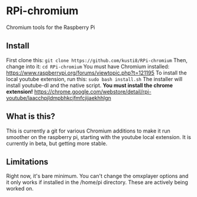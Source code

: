 # RPi-chromium
Chromium tools for the Raspberry Pi

## Install
First clone this: `git clone https://github.com/kusti8/RPi-chromium`
Then, change into it: `cd RPi-chromium`
You must have Chromium installed: https://www.raspberrypi.org/forums/viewtopic.php?t=121195
To install the local youtube extension, run this:
`sudo bash install.sh`
The installer will install youtube-dl and the native script. **You must install the chrome extension!** https://chrome.google.com/webstore/detail/rpi-youtube/laacchpjldmpbhkcjfmfcjijaekhhlgn

## What is this?
This is currently a git for various Chromium additions to make it run smoother on the raspberry pi, starting with the youtube local extension. It is currently in beta, but getting more stable.

## Limitations
Right now, it's bare minimum. You can't change the omxplayer options and it only works if installed in the /home/pi directory. These are actively being worked on.
